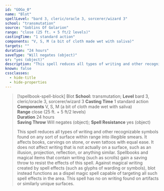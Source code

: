 ```yaml
---
id: "GOGo_0"
name: "Blot"
spellLevel: "bard 3, cleric/oracle 3, sorcerer/wizard 3"
school: "transmutation"
source: "Goblins Of Golarion"
range: "close (25 ft. + 5 ft/2 levels)"
castingTime: "1 standard action"
components: "V, S, M (a bit of cloth made wet with saliva)"
targets: ""
duration: "24 hours"
saveType: "Will negates (object)"
sr: "yes (object)"
description: "This spell reduces all types of writing and other recognizable symbols found on any sort of surface within range into illegible smears. It affects books, carvings on stone, or even tattoos with equal ease. It does not affect writing that is not actually on a surface, such as an illusion, projection, reflection, or anything similar. Spellbooks and magical items that contain writing (such as scrolls) gain a saving throw to resist the effects of this spell. Against magical writing created by spell effects (such as glyphs of warding or symbols), blot instead functions as a dispel magic spell capable of targeting all such spell effects in the area. This spell has no on writing found on artifacts or similarly unique surfaces."
known: false
cssclasses:
  - hide-title
  - hide-properties
---
```


> [!spellbook-spell-block] Blot
> **School:** transmutation; **Level** bard 3, cleric/oracle 3, sorcerer/wizard 3
> **Casting Time** 1 standard action  
> **Components** V, S, M (a bit of cloth made wet with saliva)  
> **Range** close (25 ft. + 5 ft/2 levels)  
> **Duration** 24 hours  
> **Saving Throw** Will negates (object); **Spell Resistance** yes (object)
> 
> This spell reduces all types of writing and other recognizable symbols found on any sort of surface within range into illegible smears. It affects books, carvings on stone, or even tattoos with equal ease. It does not affect writing that is not actually on a surface, such as an illusion, projection, reflection, or anything similar. Spellbooks and magical items that contain writing (such as scrolls) gain a saving throw to resist the effects of this spell. Against magical writing created by spell effects (such as glyphs of warding or symbols), blot instead functions as a dispel magic spell capable of targeting all such spell effects in the area. This spell has no on writing found on artifacts or similarly unique surfaces.